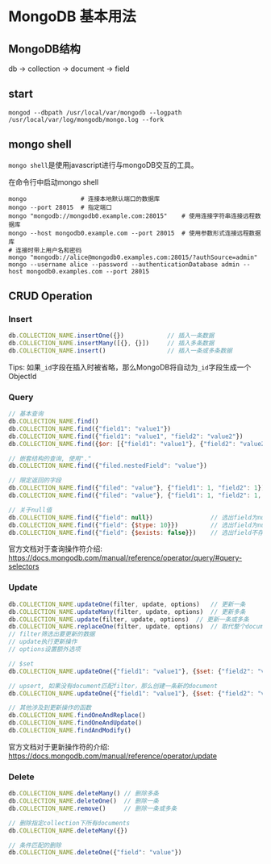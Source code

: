 # MongoDB 基本用法

## MongoDB结构

db -> collection -> document -> field

## start

```shell
mongod --dbpath /usr/local/var/mongodb --logpath /usr/local/var/log/mongodb/mongo.log --fork
```

## mongo shell

`mongo shell`是使用javascript进行与mongoDB交互的工具。

在命令行中启动mongo shell

```shell
mongo               # 连接本地默认端口的数据库
mongo --port 28015  # 指定端口
mongo "mongodb://mongodb0.example.com:28015"    # 使用连接字符串连接远程数据库
mongo --host mongodb0.example.com --port 28015  # 使用参数形式连接远程数据库
# 连接时带上用户名和密码
mongo "mongodb://alice@mongodb0.examples.com:28015/?authSource=admin"
mongo --username alice --password --authenticationDatabase admin --host mongodb0.examples.com --port 28015
```

## CRUD Operation

### Insert

```javascript
db.COLLECTION_NAME.insertOne({})            // 插入一条数据
db.COLLECTION_NAME.insertMany([{}, {}])     // 插入多条数据
db.COLLECTION_NAME.insert()                 // 插入一条或多条数据
```

Tips: 如果`_id`字段在插入时被省略，那么MongoDB将自动为`_id`字段生成一个ObjectId

### Query

```javascript
// 基本查询
db.COLLECTION_NAME.find()
db.COLLECTION_NAME.find({"field1": "value1"})
db.COLLECTION_NAME.find({"field1": "value1", "field2": "value2"})
db.COLLECTION_NAME.find({$or: [{"field1": "value1"}, {"field2": "value2"}]})

// 嵌套结构的查询, 使用"."
db.COLLECTION_NAME.find({"filed.nestedField": "value"})

// 限定返回的字段
db.COLLECTION_NAME.find({"filed": "value"}, {"field1": 1, "field2": 1})         // 只返回"field1", "field2", _id字段
db.COLLECTION_NAME.find({"filed": "value"}, {"field1": 1, "field2": 1, _id: 0}) // 不返回_id字段

// 关于null值
db.COLLECTION_NAME.find({"field": null})                // 选出field为null或者field不存在的数据
db.COLLECTION_NAME.find({"field": {$type: 10}})         // 选出field为null的数据, BSON Type null是(type number 10)
db.COLLECTION_NAME.find({"field": {$exists: false}})    // 选出field不存在的数据
```

官方文档对于查询操作符介绍: <https://docs.mongodb.com/manual/reference/operator/query/#query-selectors>

### Update

```javascript
db.COLLECTION_NAME.updateOne(filter, update, options)   // 更新一条
db.COLLECTION_NAME.updateMany(filter, update, options)  // 更新多条
db.COLLECTION_NAME.update(filter, update, options)  // 更新一条或多条
db.COLLECTION_NAME.replaceOne(filter, update, options)  // 取代整个document
// filter筛选出要更新的数据
// update执行更新操作
// options设置额外选项

// $set
db.COLLECTION_NAME.updateOne({"field1": "value1"}, {$set: {"field2": "value2"}})

// upsert, 如果没有document匹配filter，那么创建一条新的document
db.COLLECTION_NAME.updateOne({"field1": "value1"}, {$set: {"field2": "value2"}}, {upsert: true})

// 其他涉及到更新操作的函数
db.COLLECTION_NAME.findOneAndReplace()
db.COLLECTION_NAME.findOneAndUpdate()
db.COLLECTION_NAME.findAndModify()
```

官方文档对于更新操作符的介绍: <https://docs.mongodb.com/manual/reference/operator/update>

### Delete

```javascript
db.COLLECTION_NAME.deleteMany() // 删除多条
db.COLLECTION_NAME.deleteOne()  // 删除一条
db.COLLECTION_NAME.remove()     // 删除一条或多条

// 删除指定collection下所有documents
db.COLLECTION_NAME.deleteMany({})

// 条件匹配的删除
db.COLLECTION_NAME.deleteOne({"field": "value"})

```
